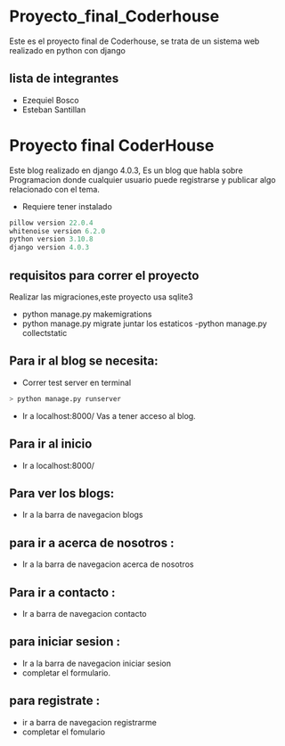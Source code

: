 # Proyecto_final_Coderhouse
Este es el proyecto final de Coderhouse, se trata de un sistema web realizado en python con django
## lista de integrantes 
- Ezequiel Bosco
- Esteban Santillan

# Proyecto final CoderHouse
Este blog realizado en django 4.0.3, Es un blog que habla sobre Programacion donde cualquier usuario puede registrarse 
y publicar algo relacionado con el tema.
- Requiere tener instalado
```python
pillow version 22.0.4
whitenoise version 6.2.0
python version 3.10.8 
django version 4.0.3
```
## requisitos para correr el proyecto
 Realizar las migraciones,este proyecto usa sqlite3 
- python manage.py makemigrations
- python manage.py migrate
juntar los estaticos
-python manage.py collectstatic

## Para ir al blog se necesita:
- Correr test server en terminal
```python
> python manage.py runserver
```
- Ir a localhost:8000/ 
 Vas a tener acceso al blog.
## Para ir al inicio
- Ir a localhost:8000/
## Para ver los blogs:
- Ir a la barra de navegacion blogs
## para ir a acerca de nosotros  :
- Ir a la barra de navegacion acerca de nosotros
## Para ir a contacto :
- Ir a barra de navegacion contacto 
## para iniciar sesion :
- Ir a la barra de navegacion iniciar sesion
- completar el formulario.
## para registrate :
- ir a barra de navegacion registrarme 
- completar el fomulario 
